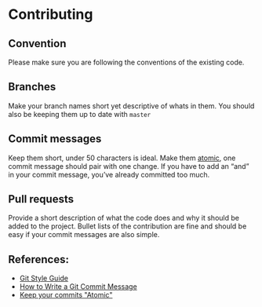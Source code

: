 # Contributing
## Convention
Please make sure you are following the conventions of the existing code.

## Branches
Make your branch names short yet descriptive of whats in them. 
You should also be keeping them up to date with `master`

## Commit messages
Keep them short, under 50 characters is ideal. 
Make them [atomic][1], one commit message should pair with one change. 
If you have to add an “and” in your commit message, you’ve already committed too much.

## Pull requests
Provide a short description of what the code does and why it should be added to the project.
Bullet lists of the contribution are fine and should be easy if your commit messages are also simple.

## References:
- [Git Style Guide](https://github.com/agis-/git-style-guide)
- [How to Write a Git Commit Message](http://chris.beams.io/posts/git-commit/)
- [Keep your commits "Atomic"][1]

[1]: https://www.freshconsulting.com/atomic-commits/
